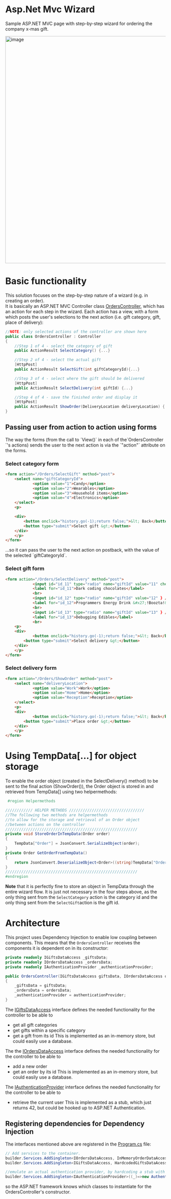 # Asp.Net Mvc Wizard
Sample ASP.NET MVC page with step-by-step wizard for ordering the company x-mas gift.

<img width="713" alt="image" src="https://user-images.githubusercontent.com/3811290/204812610-8a7e1444-ba20-46ea-b8bb-1f030913ae99.png">

# Basic functionality
This solution focuses on the step-by-step nature of a wizard (e.g. in creating an order).  
It is basically an ASP.NET MVC Controller class [OrdersController](https://github.com/xnafan/AspNetMvcWizardSample/blob/master/AspNetMvcWizardSample/Controllers/OrdersController.cs), which has an action for each step in the wizard.
Each action has a view, with a form which posts the user's selections to the next action (i.e. gift category, gift, place of delivery):

```cs
//NOTE: only selected actions of the controller are shown here
public class OrdersController : Controller
{
    //Step 1 of 4 - select the category of gift
    public ActionResult SelectCategory() {...}

    //Step 2 of 4 - select the actual gift
    [HttpPost]
    public ActionResult SelectGift(int giftCategoryId){...}

    //Step 3 of 4 - select where the gift should be delivered
    [HttpPost]
    public ActionResult SelectDelivery(int giftId) {...}

    //Step 4 of 4 - save the finished order and display it
    [HttpPost]
    public ActionResult ShowOrder(DeliveryLocation deliveryLocation) {...}
}
```

## Passing user from action to action using forms
The way the forms (from the call to ´View()´ in each of the´OrdersController´'s actions) sends the user to the next action is via the ´"action"´ attribute on the forms.  

### Select category form
```html
<form action="/Orders/SelectGift" method="post">
    <select name="giftCategoryId">
            <option value="1">Candy</option>
            <option value="2">Wearables</option>
            <option value="3">Household items</option>
            <option value="4">Electronics</option>
    </select>
    <p>

    <div>
        <button onclick="history.go(-1);return false;">&lt; Back</button>&nbsp;
        <button type="submit">Select gift &gt;</button>
    </div>
    </p>
</form>
```
...so it can pass the user to the next action on postback, with the value of the selected ´giftCategoryId´.

### Select gift form
```html
<form action="/Orders/SelectDelivery" method="post">
            <input id="id_11" type="radio" name="giftId" value="11" checked="checked" } />
            <label for="id_11">Dark coding chocolates</label>
            <br>
            <input id="id_12" type="radio" name="giftId" value="12" } />
            <label for="id_12">Programmers Energy Drink &#x27;!Boozta!&#x27;</label>
            <br>
            <input id="id_13" type="radio" name="giftId" value="13" } />
            <label for="id_13">Debugging Edibles</label>
            <br>
    <p>
    <div>
            <button onclick="history.go(-1);return false;">&lt; Back</button>&nbsp;
        <button type="submit">Select delivery &gt;</button>
    </div>
    </p>
</form>
```

### Select delivery form
```html
<form action="/Orders/ShowOrder" method="post">
    <select name="deliveryLocation">
            <option value="Work">Work</option>
            <option value="Home">Home</option>
            <option value="Reception">Reception</option>
    </select>
    <p>
    <div>
            <button onclick="history.go(-1);return false;">&lt; Back</button>&nbsp;
        <button type="submit">Place order &gt;</button>
    </div>
    </p>
</form>
```
# Using TempData[...] for object storage
To enable the order object (created in the SelectDelivery() method) to be sent to the final action (ShowOrder()), the Order object is stored in and retrieved from TempData[] using two helpermethods:

```cs
 #region Helpermethods

//////////// HELPER METHODS /////////////////////////////////
//The following two methods are helpermethods
//to allow for the storage and retrieval of an Order object
//between actions on the controller
//////////////////////////////////////////////////////////
private void StoreOrderInTempData(Order order)
{
    TempData["Order"] = JsonConvert.SerializeObject(order);
}
private Order GetOrderFromTempData()
{
    return JsonConvert.DeserializeObject<Order>((string)TempData["Order"]);
}
////////////////////////////////////////////////////////// 
#endregion
```
**Note** that it is perfectly fine to store an object in TempData through the entire wizard flow. It is just not necessary in the four steps above, as the only thing sent from the `SelectCategory` action is the category id and the only thing sent from the `SelectGift`action is the gift id.

# Architecture
This project uses Dependency Injection to enable low coupling between components.
This means that the `OrdersController` receives the components it is dependent on in its constructor:

```cs
private readonly IGiftsDataAccess _giftsData;
private readonly IOrdersDataAccess _ordersData;
private readonly IAuthenticationProvider _authenticationProvider;

public OrdersController(IGiftsDataAccess giftsData, IOrdersDataAccess ordersData, IAuthenticationProvider authenticationProvider)
{
    _giftsData = giftsData;
    _ordersData = ordersData;
    _authenticationProvider = authenticationProvider;
}
```
The [IGiftsDataAccess](https://github.com/xnafan/AspNetMvcWizardSample/blob/master/AspNetMvcWizardSample/DataAccess/IGiftsDataAccess.cs) interface defines the needed functionality for the controller to be able to 
* get all gift categories 
* get gifts within a specific category
* get a gift from its id
This is implemented as an in-memory store, but could easily use a database.

The the [IOrdersDataAccess](https://github.com/xnafan/AspNetMvcWizardSample/blob/master/AspNetMvcWizardSample/DataAccess/IOrdersDataAccess.cs) interface defines the needed functionality for the controller to be able to
* add a new order
* get an order by its id
This is implemented as an in-memory store, but could easily use a database.

The [IAuthenticationProvider](https://github.com/xnafan/AspNetMvcWizardSample/blob/master/AspNetMvcWizardSample/DataAccess/IAuthenticationProvider.cs) interface defines the needed functionality for the controller to be able to
* retrieve the current user
This is implemented as a stub, which just returns 42, but could be hooked up to ASP.NET Authentication.

## Registering dependencies for Dependency Injection
The interfaces mentioned above are registered in the [Program.cs](https://github.com/xnafan/AspNetMvcWizardSample/blob/master/AspNetMvcWizardSample/Program.cs) file:

```cs
// Add services to the container.
builder.Services.AddSingleton<IOrdersDataAccess, InMemoryOrderDataAccess>();
builder.Services.AddSingleton<IGiftsDataAccess, HardcodedGiftsDataAcess>();

//emulate an actual authentication provider, by hardcoding a stub with the value "42"
builder.Services.AddSingleton<IAuthenticationProvider>((_)=>new AuthenticationProviderStub(42));
```
so the ASP.NET framework knows which classes to instantiate for the OrdersController's constructor.
